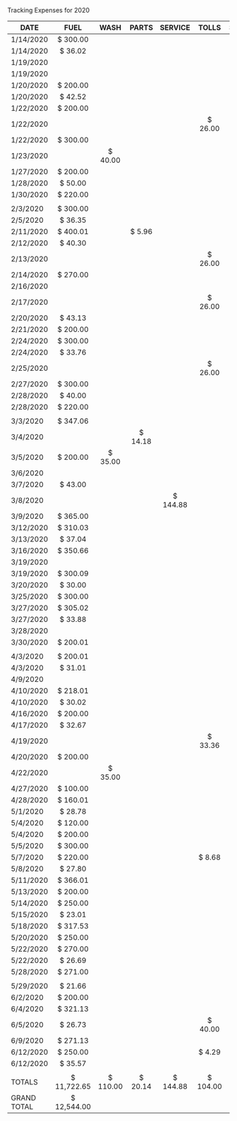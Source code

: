 Tracking Expenses for 2020

| DATE        | FUEL        | WASH        | PARTS        | SERVICE        | TOLLS        | SUNDRY        |
| ----------- |:-----------:|:-----------:|:------------:|:--------------:| :-----------:|:-------------:|
| 1/14/2020 | $                300.00 |  |  |  |  | |
| 1/14/2020 | $                36.02 |  |  |  |  | |
| 1/19/2020 |  |  |  |  |  | $                     67.88  |
| 1/19/2020 |  |  |  |  |  | $                     67.88  |
| 1/20/2020 |   $                200.00 |  |  |  |  |  |
| 1/20/2020 |   $                    42.52 |  |  |  |  |  |
| 1/22/2020|    $                    200.00 |  |  |  |  |  |
| 1/22/2020|   |  |  |  |  $                    26.00   |  |
| 1/22/2020|  $                300.00  |  |  |  |  |  |
| 1/23/2020|   | $                    40.00  |  |  |  |  |
| 1/27/2020| $                200.00 |  |  |  |  |  |
| 1/28/2020|  $                   50.00  |  |  |  |  |  |
| 1/30/2020| $                 220.00  |  |  |  |  |  |
|  |  |  |  |  |  |  |
|  2/3/2020 |  $                300.00  |  |  |  |  |  |
| 2/5/2020 | $                    36.35  |  |  |  |  |  $                    68.58  |
| 2/11/2020 | $                 400.01  |  |  $                       5.96  |  |  |  $                    10.00 |
| 2/12/2020 | $                    40.30  |  |  |  |  |  |
| 2/13/2020 |  |  |  |  |  $                    26.00  |  |
| 2/14/2020 |  $                 270.00  |  |  |  |  |  |
| 2/16/2020 |  |  |  |  |  |  $                      21.71  |
| 2/17/2020 |  |  |  |  |  $                    26.00  |  |
| 2/20/2020 |  $                     43.13  |  |  |  |  |  |
| 2/21/2020 | $                200.00  |  |  |  |  |  |
| 2/24/2020 | $                300.00  |  |  |  |  |  |
| 2/24/2020 |  $                     33.76  |  |  |  |  |  |
| 2/25/2020 |  |  |  |  | $                    26.00  |  |
| 2/27/2020 |  $                300.00  |  |  |  |  |  |
| 2/28/2020 | $                   40.00  |  |  |  |  |  |
| 2/28/2020 |  $                 220.00  |  |  |  |  | $                       5.34  |
|  |  |  |  |  |  |  |
| 3/3/2020 | $                  347.06  |  |  |  |  |  |
| 3/4/2020 |  |  |  $                     14.18  |  |  |  |
| 3/5/2020 | $                200.00  |  $                    35.00  |  |  |  | $                       8.69  |
| 3/6/2020 |  |  |  |  |  | $                    20.00  |
| 3/7/2020 |  $                    43.00  |  |  |  |  |  |
| 3/8/2020 |  |  |  |  $                   144.88  |  |  |
| 3/9/2020 | $                 365.00  |  |  |  |  |  |
| 3/12/2020 | $                  310.03  |  |  |  |  |  |
| 3/13/2020 |  $                    37.04  |  |  |  |  |  |
| 3/16/2020 | $                  350.66  |  |  |  |  |  |
| 3/19/2020 |  |  |  |  |  |  $                    10.00  |
| 3/19/2020 |  $                 300.09  |  |  |  |  |  $                        7.51 |
|3/20/2020 | $                   30.00  |  |  |  |  |  |
| 3/25/2020 | $                300.00  |  |  |  |  |  |
| 3/27/2020 | $                 305.02  |  |  |  |  |  |
| 3/27/2020 | $                    33.88  |  |  |  |  |  |
| 3/28/2020 |  |  |  |  |  | $                     33.01  |
| 3/30/2020 |  $                 200.01  |  |  |  |  |  |
|  |  |  |  |  |  |  |
| 4/3/2020 |  $                 200.01  |  |  |  |  |  |
| 4/3/2020 | $                     31.01  |  |  |  |  |  |
| 4/9/2020 |  |  |  |  |  |  $                     69.10 |
| 4/10/2020 |  $                   218.01  |  |  |  |  |  $                       4.34 |
| 4/10/2020 |  $                    30.02  |  |  |  |  |  $                     29.84  |
| 4/16/2020 | $                200.00  |  |  |  |  |  
| 4/17/2020 |  $                     32.67  |  |  |  |  |  |
| 4/19/2020 |  |  |  |  |  $                     33.36  |  
| 4/20/2020 | $                200.00  |  |  |  |  |  
| 4/22/2020 |  |  $                    35.00  |  |  |  |  
| 4/27/2020 |  $                 100.00  |  |  |  |  |  
| 4/28/2020 | $                  160.01  |  |  |  |  |  
| 5/1/2020 | $                    28.78  |  |  |  |  |  
| 5/4/2020 |  $                 120.00  |  |  |  |  |  
| 5/4/2020 |  $                200.00  |  |  |  |  |  
| 5/5/2020 | $                300.00  |  |  |  |  |  
| 5/7/2020 |  $                 220.00  |  |  |  |  $                       8.68  |  
| 5/8/2020 | $                    27.80  |  |  |  |  |  
| 5/11/2020 | $                  366.01  |  |  |  |  |  
| 5/13/2020 | $                200.00  |  |  |  |  |  
| 5/14/2020 | $                 250.00  |  |  |  |  |  
| 5/15/2020 |  $                     23.01  |  |  |  |  |  
| 5/18/2020 | $                   317.53  |  |  |  |  |  
| 5/20/2020 | $                 250.00  |  |  |  |  |  
| 5/22/2020 | $                 270.00  |  |  |  |  |  
| 5/22/2020 | $                    26.69  |  |  |  |  |  
| 5/28/2020 |  $                  271.00  |  |  |  |  |  
|  |  |  |  |  |  |  
| 5/29/2020 |  $                     21.66  |  |  |  |  |  
| 6/2/2020 | $                200.00  |  |  |  |  |  
| 6/4/2020 |  $                   321.13  |  |  |  |  |  
| 6/5/2020 | $                     26.73  |  |  |  |  $                    40.00  |  
| 6/9/2020 | $                   271.13  |  |  |  |  |  
| 6/12/2020 |  $                 250.00  |  |  |  |  $                       4.29 |  
| 6/12/2020 |  $                     35.57  |  |  |  |  |  
|  |  |  |  |  |  |  
| TOTALS| $             11,722.65  | $                  110.00  | $                    20.14  | $                   144.88  | $                  104.00  |  $                  442.33|
| GRAND TOTAL | $            12,544.00  |  |  |  |  |  
